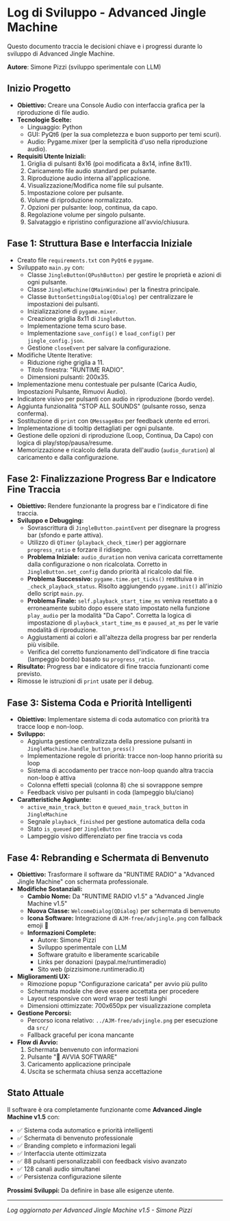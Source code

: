 # Log di Sviluppo - Advanced Jingle Machine

Questo documento traccia le decisioni chiave e i progressi durante lo sviluppo di Advanced Jingle Machine.

**Autore**: Simone Pizzi (sviluppo sperimentale con LLM)

## Inizio Progetto

*   **Obiettivo:** Creare una Console Audio con interfaccia grafica per la riproduzione di file audio.
*   **Tecnologie Scelte:**
    *   Linguaggio: Python
    *   GUI: PyQt6 (per la sua completezza e buon supporto per temi scuri).
    *   Audio: Pygame.mixer (per la semplicità d'uso nella riproduzione audio).
*   **Requisiti Utente Iniziali:**
    1.  Griglia di pulsanti 8x16 (poi modificata a 8x14, infine 8x11).
    2.  Caricamento file audio standard per pulsante.
    3.  Riproduzione audio interna all'applicazione.
    4.  Visualizzazione/Modifica nome file sul pulsante.
    5.  Impostazione colore per pulsante.
    6.  Volume di riproduzione normalizzato.
    7.  Opzioni per pulsante: loop, continua, da capo.
    8.  Regolazione volume per singolo pulsante.
    9.  Salvataggio e ripristino configurazione all'avvio/chiusura.

## Fase 1: Struttura Base e Interfaccia Iniziale

*   Creato file `requirements.txt` con `PyQt6` e `pygame`.
*   Sviluppato `main.py` con:
    *   Classe `JingleButton(QPushButton)` per gestire le proprietà e azioni di ogni pulsante.
    *   Classe `JingleMachine(QMainWindow)` per la finestra principale.
    *   Classe `ButtonSettingsDialog(QDialog)` per centralizzare le impostazioni dei pulsanti.
    *   Inizializzazione di `pygame.mixer`.
    *   Creazione griglia 8x11 di `JingleButton`.
    *   Implementazione tema scuro base.
    *   Implementazione `save_config()` e `load_config()` per `jingle_config.json`.
    *   Gestione `closeEvent` per salvare la configurazione.
*   Modifiche Utente Iterative:
    *   Riduzione righe griglia a 11.
    *   Titolo finestra: "RUNTIME RADIO".
    *   Dimensioni pulsanti: 200x35.
*   Implementazione menu contestuale per pulsante (Carica Audio, Impostazioni Pulsante, Rimuovi Audio).
*   Indicatore visivo per pulsanti con audio in riproduzione (bordo verde).
*   Aggiunta funzionalità "STOP ALL SOUNDS" (pulsante rosso, senza conferma).
*   Sostituzione di `print` con `QMessageBox` per feedback utente ed errori.
*   Implementazione di tooltip dettagliati per ogni pulsante.
*   Gestione delle opzioni di riproduzione (Loop, Continua, Da Capo) con logica di play/stop/pausa/resume.
*   Memorizzazione e ricalcolo della durata dell'audio (`audio_duration`) al caricamento e dalla configurazione.

## Fase 2: Finalizzazione Progress Bar e Indicatore Fine Traccia

*   **Obiettivo:** Rendere funzionante la progress bar e l'indicatore di fine traccia.
*   **Sviluppo e Debugging:**
    *   Sovrascrittura di `JingleButton.paintEvent` per disegnare la progress bar (sfondo e parte attiva).
    *   Utilizzo di `QTimer` (`playback_check_timer`) per aggiornare `progress_ratio` e forzare il ridisegno.
    *   **Problema Iniziale:** `audio_duration` non veniva caricata correttamente dalla configurazione o non ricalcolata. Corretto in `JingleButton.set_config` dando priorità al ricalcolo dal file.
    *   **Problema Successivo:** `pygame.time.get_ticks()` restituiva `0` in `_check_playback_status`. Risolto aggiungendo `pygame.init()` all'inizio dello script `main.py`.
    *   **Problema Finale:** `self.playback_start_time_ms` veniva resettato a `0` erroneamente subito dopo essere stato impostato nella funzione `play_audio` per la modalità "Da Capo". Corretta la logica di impostazione di `playback_start_time_ms` e `paused_at_ms` per le varie modalità di riproduzione.
    *   Aggiustamenti ai colori e all'altezza della progress bar per renderla più visibile.
    *   Verifica del corretto funzionamento dell'indicatore di fine traccia (lampeggio bordo) basato su `progress_ratio`.
*   **Risultato:** Progress bar e indicatore di fine traccia funzionanti come previsto.
*   Rimosse le istruzioni di `print` usate per il debug.

## Fase 3: Sistema Coda e Priorità Intelligenti

*   **Obiettivo:** Implementare sistema di coda automatico con priorità tra tracce loop e non-loop.
*   **Sviluppo:**
    *   Aggiunta gestione centralizzata della pressione pulsanti in `JingleMachine.handle_button_press()`
    *   Implementazione regole di priorità: tracce non-loop hanno priorità su loop
    *   Sistema di accodamento per tracce non-loop quando altra traccia non-loop è attiva
    *   Colonna effetti speciali (colonna 8) che si sovrappone sempre
    *   Feedback visivo per pulsanti in coda (lampeggio blu/ciano)
*   **Caratteristiche Aggiunte:**
    *   `active_main_track_button` e `queued_main_track_button` in `JingleMachine`
    *   Segnale `playback_finished` per gestione automatica della coda
    *   Stato `is_queued` per `JingleButton`
    *   Lampeggio visivo differenziato per fine traccia vs coda

## Fase 4: Rebranding e Schermata di Benvenuto

*   **Obiettivo:** Trasformare il software da "RUNTIME RADIO" a "Advanced Jingle Machine" con schermata professionale.
*   **Modifiche Sostanziali:**
    *   **Cambio Nome:** Da "RUNTIME RADIO v1.5" a "Advanced Jingle Machine v1.5"
    *   **Nuova Classe:** `WelcomeDialog(QDialog)` per schermata di benvenuto
    *   **Icona Software:** Integrazione di `AJM-free/advjingle.png` con fallback emoji 🎵
    *   **Informazioni Complete:**
        *   Autore: Simone Pizzi
        *   Sviluppo sperimentale con LLM
        *   Software gratuito e liberamente scaricabile
        *   Links per donazioni (paypal.me/runtimeradio)
        *   Sito web (pizzisimone.runtimeradio.it)
*   **Miglioramenti UX:**
    *   Rimozione popup "Configurazione caricata" per avvio più pulito
    *   Schermata modale che deve essere accettata per procedere
    *   Layout responsive con word wrap per testi lunghi
    *   Dimensioni ottimizzate: 700x650px per visualizzazione completa
*   **Gestione Percorsi:**
    *   Percorso icona relativo: `../AJM-free/advjingle.png` per esecuzione da `src/`
    *   Fallback graceful per icona mancante
*   **Flow di Avvio:**
    1. Schermata benvenuto con informazioni
    2. Pulsante "🚀 AVVIA SOFTWARE"
    3. Caricamento applicazione principale
    4. Uscita se schermata chiusa senza accettazione

## Stato Attuale

Il software è ora completamente funzionante come **Advanced Jingle Machine v1.5** con:
- ✅ Sistema coda automatico e priorità intelligenti
- ✅ Schermata di benvenuto professionale
- ✅ Branding completo e informazioni legali
- ✅ Interfaccia utente ottimizzata
- ✅ 88 pulsanti personalizzabili con feedback visivo avanzato
- ✅ 128 canali audio simultanei
- ✅ Persistenza configurazione silente

**Prossimi Sviluppi:** Da definire in base alle esigenze utente.

---
*Log aggiornato per Advanced Jingle Machine v1.5 - Simone Pizzi* 
